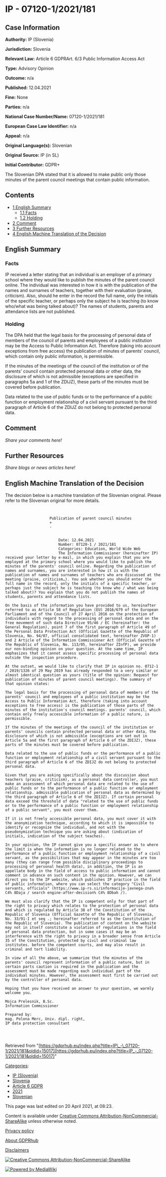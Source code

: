 # IP - 07120-1/2021/181

## Case Information

**Authority:** IP (Slovenia)

**Jurisdiction:** Slovenia

**Relevant Law:** Article 6 GDPRArt. 6/3 Public Information Access Act

**Type:** Advisory Opinion

**Outcome:** n/a

**Published:** 12.04.2021

**Fine:** None

**Parties:** n/a

**National Case Number/Name:** 07120-1/2021/181

**European Case Law Identifier:** n/a

**Appeal:** n/a

**Original Language(s):** Slovenian

**Original Source:** IP (in SL)

**Initial Contributor:** GDPR+

The Slovenian DPA stated that it is allowed to make public only those minutes of the parent council meetings that contain public information.

## Contents

*   [1 English Summary](#English_Summary)
    *   [1.1 Facts](#Facts)
    *   [1.2 Holding](#Holding)
*   [2 Comment](#Comment)
*   [3 Further Resources](#Further_Resources)
*   [4 English Machine Translation of the Decision](#English_Machine_Translation_of_the_Decision)

## English Summary

### Facts

IP received a letter stating that an individual is an employer of a primary school where they would like to publish the minutes of the parent council online. The individual was interested in how it is with the publication of the names and surnames of teachers, together with their evaluation (praise, criticism). Also, should he enter in the record the full name, only the initials of the specific teacher, or perhaps only the subject he is teaching (to know who/what was being talked about)? The names of students, parents and attendance lists are not published.

### Holding

The DPA held that the legal basis for the processing of personal data of members of the council of parents and employees of a public institution may be the Access to Public Information Act. Therefore (taking into account exceptions from free access) the publication of minutes of parents' council, which contain only public information, is permissible.

If the minutes of the meetings of the council of the institution or of the parents' council contain protected personal data or other data, the disclosure of which is not admissible (exceptions are specified in paragraphs 5a and 1 of the ZDIJZ), these parts of the minutes must be covered before publication.

Data related to the use of public funds or to the performance of a public function or employment relationship of a civil servant pursuant to the third paragraph of Article 6 of the ZDIJZ do not belong to protected personal data.

## Comment

_Share your comments here!_

## Further Resources

_Share blogs or news articles here!_

## English Machine Translation of the Decision

The decision below is a machine translation of the Slovenian original. Please refer to the Slovenian original for more details.

```

                    
                    Publication of parent council minutes
                    +
                    -
                    
                    
                        Date: 12.04.2021
                        Number: 07120-1 / 2021/181
                        Categories: Education, World Wide Web
                        The Information Commissioner (hereinafter IP) received your letter by e-mail, in which you explain that you are employed at the primary school where you would like to publish the minutes of the parents' council online. Regarding the publication of names and surnames, you are interested in how it is with the publication of names and surnames of teachers who are discussed at the meeting (praise, criticism…). You ask whether you should enter the full name in the record, only the initials of a specific teacher, or perhaps just the subject he is teaching (to know who / what was being talked about)? You explain that you do not publish the names of students, parents and attendance lists.

On the basis of the information you have provided to us, hereinafter referred to as Article 58 of Regulation (EU) 2016/679 of the European Parliament and of the Council of 27 April 2016 on the protection of individuals with regard to the processing of personal data and on the free movement of such data Directive 95/46 / EC (hereinafter: the General Regulation), point 7 of the first paragraph of Article 49 of the Personal Data Protection Act (Official Gazette of the Republic of Slovenia, No. 94/07, official consolidated text, hereinafter ZVOP-1) and 2 Article of the Information Commissioner Act (Official Gazette of the Republic of Slovenia, No. 113/05, hereinafter ZInfP), we provide our non-binding opinion on your question. At the same time, IP emphasizes that it cannot assess specific processing of personal data outside the inspection procedure.

At the outset, we would like to clarify that IP in opinion no. 0712-1 / 2019/1326 of 29 May 2019 has already responded to a very similar or almost identical question as yours (title of the opinion: Request for publication of minutes of parent council meetings). The summary of that opinion states:

The legal basis for the processing of personal data of members of the parents' council and employees of a public institution may be the Access to Public Information Act, therefore (taking into account exceptions to free access) is the publication of those parts of the minutes of the institution's council meetings. parents' council, which contain only freely accessible information of a public nature, is permissible.

If the minutes of the meetings of the council of the institution or parents' councils contain protected personal data or other data, the disclosure of which is not admissible (exceptions are set out in Article 5a and the first paragraph of Article 6 of the ZDIJZ), these parts of the minutes must be covered before publication.

Data related to the use of public funds or the performance of a public function or employment relationship of a civil servant pursuant to the third paragraph of Article 6 of the ZDIJZ do not belong to protected personal data.

Given that you are asking specifically about the discussion about teachers (praise, criticism), as a personal data controller, you must make an assessment of which personal data are related to the use of public funds or to the performance of a public function or employment relationship. admissible publication of personal data as determined by the third paragraph of Article 6 of the ZDIJZ). If certain personal data exceed the threshold of data "related to the use of public funds or to the performance of a public function or employment relationship of a public servant", you must cover them.

If it is not freely accessible personal data, you must cover it with the anonymization technique, according to which it is impossible to identify or recognize the individual, and not with the pseudonymization technique you are asking about (indication of initials, indication of the subject teaches).

In your opinion, the IP cannot give you a specific answer as to where the limit is when the information is no longer related to the performance of a public function or employment relationship of a civil servant, as the possibilities that may appear in the minutes are too many (they can range from possible disciplinary proceedings to processing of personal health data), in addition, the IP is an appellate body in the field of access to public information and cannot comment in advance on such content in the opinion. However, we can direct you to the IP website, which publishes IP practice in the field of public information, where you can select the category "Civil servants, officials" (https://www.ip-rs.si/informacije-javnega-zna% C4% 8Daja / search engine-after-decision% C4% 8Dbah /).

We must also clarify that the IP is competent only for that part of the right to privacy which relates to the protection of personal data and which is regulated by Article 38 of the Constitution of the Republic of Slovenia (Official Gazette of the Republic of Slovenia, No. 33/91-I et seq .; hereinafter referred to as the Constitution of the Republic of Slovenia). The publication of content on the website may not in itself constitute a violation of regulations in the field of personal data protection, but in some cases it may be an interference with the right to privacy in a broader sense from Article 35 of the Constitution, protected by civil and criminal law institutes. before the competent courts, and may also result in criminal and tort liability.

In view of all the above, we summarize that the minutes of the parents' council represent information of a public nature, but in certain parts caution is required in the publication and the assessment must be made regarding each individual part of the individual minutes. However, the assessment must first be carried out by the controller of personal data.

Hoping that you have received an answer to your question, we warmly welcome you.

Mojca Prelesnik, B.Sc.
Information Commissioner

Prepared by:
mag. Polona Merc, Univ. dipl. right,
IP data protection consultant

                    
                

```

Retrieved from "[https://gdprhub.eu/index.php?title=IP\_-\_07120-1/2021/181&oldid=15017](https://gdprhub.eu/index.php?title=IP_-_07120-1/2021/181&oldid=15017)"

[Categories](/index.php?title=Special:Categories "Special:Categories"):

*   [IP (Slovenia)](/index.php?title=Category:IP_\(Slovenia\) "Category:IP (Slovenia)")
*   [Slovenia](/index.php?title=Category:Slovenia "Category:Slovenia")
*   [Article 6 GDPR](/index.php?title=Category:Article_6_GDPR "Category:Article 6 GDPR")
*   [2021](/index.php?title=Category:2021 "Category:2021")
*   [Slovenian](/index.php?title=Category:Slovenian "Category:Slovenian")

This page was last edited on 20 April 2021, at 08:23.

Content is available under [Creative Commons Attribution-NonCommercial-ShareAlike](https://creativecommons.org/licenses/by-nc-sa/4.0/) unless otherwise noted.

[Privacy policy](/index.php?title=GDPRhub:Privacy_policy)

[About GDPRhub](/index.php?title=GDPRhub:About)

[Disclaimers](/index.php?title=GDPRhub:General_disclaimer)

[![Creative Commons Attribution-NonCommercial-ShareAlike](/resources/assets/licenses/cc-by-nc-sa.png)](https://creativecommons.org/licenses/by-nc-sa/4.0/)

[![Powered by MediaWiki](/resources/assets/poweredby_mediawiki_88x31.png)](https://www.mediawiki.org/)
